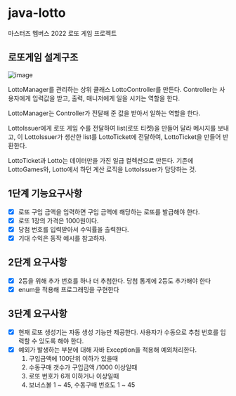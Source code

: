 # java-lotto
마스터즈 멤버스 2022 로또 게임 프로젝트

## 로또게임 설계구조
![image](https://user-images.githubusercontent.com/75709176/155289769-0f21b86a-9473-483c-98c5-60ee9c5dbace.png)

LottoManager를 관리하는 상위 클래스 LottoController를 만든다. Controller는 사용자에게 입력값을 받고, 출력, 매니저에게 일을 시키는 역할을 한다.

LottoManager는 Controller가 전달해 준 값을 받아서 일하는 역할을 한다.

LottoIssuer에게 로또 게임 수를 전달하여 list(로또 티켓)을 만들어 달라 메시지를 보내고,
이 LottoIssuer가 생산한 list를 LottoTicket에 전달하여, LottoTicket을 만들어 반환한다.

LottoTicket과 Lotto는 데이터만을 가진 일급 컬렉션으로 만든다.
기존에 LottoGames와, Lotto에서 하던 계산 로직을 LottoIssuer가 담당하는 것.

## 1단계 기능요구사항
- [x] 로또 구입 금액을 입력하면 구입 금액에 해당하는 로또를 발급해야 한다.
- [x] 로또 1장의 가격은 1000원이다.
- [x] 당첨 번호를 입력받아서 수익률을 출력한다.
- [x] 기대 수익은 동작 예시를 참고하자.

## 2단계 요구사항
- [x] 2등을 위해 추가 번호를 하나 더 추첨한다. 당첨 통계에 2등도 추가해야 한다
- [x] enum을 적용해 프로그래밍을 구현한다

## 3단계 요구사항
- [x] 현재 로또 생성기는 자동 생성 기능만 제공한다. 사용자가 수동으로 추첨 번호를 입력할 수 있도록 해야 한다.
- [x] 예외가 발생하는 부분에 대해 자바 Exception을 적용해 예외처리한다.
  1. 구입금액에 100단위 이하가 있을때
  2. 수동구매 갯수가 구입금액 /1000 이상일때
  3. 로또 번호가 6개 이하거나 이상일때
  4. 보너스볼 1 ~ 45, 수동구매 번호도 1 ~ 45
